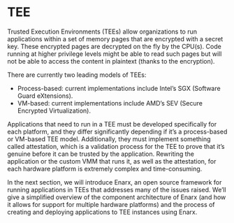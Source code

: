 # TEE

Trusted Execution Environments (TEEs) allow organizations to run applications within a set of memory pages that are encrypted with a secret key. These encrypted pages are decrypted on the fly by the CPU(s). Code running at higher privilege levels might be able to read such pages but will not be able to access the content in plaintext (thanks to the encryption).

There are currently two leading models of TEEs:
* Process-based: current implementations include Intel’s SGX (Software Guard eXtensions).
* VM-based: current implementations include AMD’s SEV (Secure Encrypted Virtualization).

Applications that need to run in a TEE must be developed specifically for each platform, and they differ significantly depending if it’s a process-based or VM-based TEE model. Additionally, they must implement something called attestation, which is a validation process for the TEE to prove that it’s genuine before it can be trusted by the application. Rewriting the application or the custom VMM that runs it, as well as the attestation, for each hardware platform is extremely complex and time-consuming.

In the next section, we will introduce Enarx, an open source framework for running applications in TEEs that addresses many of the issues raised. We’ll give a simplified overview of the component architecture of Enarx (and how it allows for support for multiple hardware platforms) and the process of creating and deploying applications to TEE instances using Enarx.
